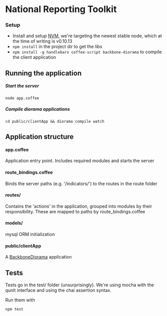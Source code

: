 # National Reporting Toolkit

### Setup

- Install and setup [NVM](https://github.com/creationix/nvm), we're targeting
the newest stable node, which at the time of writing is v0.10.13
- `npm install` in the project dir to get the libs
- `npm install -g handlebars coffee-script backbone-diorama` to compile the client application

## Running the application

##### Start the server

`node app.coffee`

##### Compile diorama applications

`cd public/clientApp && diorama compile watch`

## Application structure

#### app.coffee
Application entry point. Includes required modules and starts the server

#### route_bindings.coffee
Binds the server paths (e.g. '/indicators/') to the routes in the route folder

#### routes/
Contains the 'actions' in the application, grouped into modules by their 
responsibility. These are mapped to paths by route_bindings.coffee

#### models/
mysql ORM initialization

#### public/clientApp
A [BackboneDiorama](https://github.com/th3james/BackboneDiorama/) application

## Tests
Tests go in the test/ folder (unsurprisingly). We're using mocha with the qunit
interface and using the chai assertion syntax.

Run them with 

`npm test`
